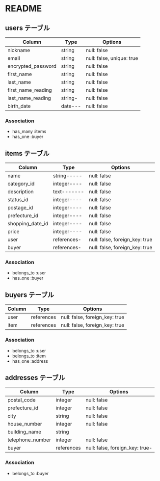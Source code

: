 # README

## users テーブル

|Column             |Type   |Options                   |
|-------------------|-------|--------------------------|
|nickname           |string |null: false               |
|email              |string |null: false, unique: true |
|encrypted_password |string |null: false               |
|first_name         |string |null: false               |
|last_name          |string |null: false               |
|first_name_reading |string |null: false               |
|last_name_reading  |string-|null: false               |
|birth_date         |date---|null: false               |

### Association
- has_many :items
- has_one :buyer


## items テーブル

|Column           |Type       |Options                        |
|-----------------|-----------|-------------------------------|
|name             |string-----|null: false                    |
|category_id      |integer----|null: false                    |
|description      |text-------|null: false                    |
|status_id        |integer----|null: false                    |
|postage_id       |integer----|null: false                    |
|prefecture_id    |integer----|null: false                    |
|shopping_date_id |integer----|null: false                    |
|price            |integer----|null: false                    |
|user             |references-|null: false, foreign_key: true |
|buyer            |references-|null: false, foreign_key: true |

### Association
- belongs_to :user
- has_one :buyer


## buyers テーブル

|Column |Type       |Options                        |
|-------|-----------|-------------------------------|
|user   |references |null: false, foreign_key: true |
|item   |references |null: false, foreign_key: true |

### Association
- belongs_to :user
- belongs_to :item
- has_one :address


## addresses テーブル

|Column           |Type       |Options                        |
|-----------------|-----------|-------------------------------|
|postal_code      |integer    |null: false                    |
|prefecture_id    |integer    |null: false                    |
|city             |string     |null: false                    |
|house_number     |integer    |null: false                    |
|building_name    |string     |                               |
|telephone_number |integer    |null: false                    |
|buyer            |references |null: false, foreign_key: true-|

### Association
- belongs_to :buyer
